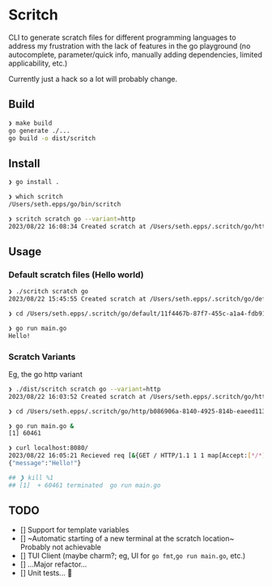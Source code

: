 # Scritch
CLI to generate scratch files for different programming languages to address my frustration with the lack of features in the go playground (no autocomplete, parameter/quick info, manually adding dependencies, limited applicability, etc.)

Currently just a hack so a lot will probably change.

## Build
```sh
❯ make build
go generate ./...
go build -o dist/scritch
```

## Install
```sh
❯ go install .

❯ which scritch
/Users/seth.epps/go/bin/scritch

❯ scritch scratch go --variant=http
2023/08/22 16:08:34 Created scratch at /Users/seth.epps/.scritch/go/http/0e584181-8c34-4153-9a72-3c6dccbeb0bc
```

## Usage
### Default scratch files (Hello world)
```sh
❯ ./scritch scratch go
2023/08/22 15:45:55 Created scratch at /Users/seth.epps/.scritch/go/default/11f4467b-87f7-455c-a1a4-fdb91a4c7afd

❯ cd /Users/seth.epps/.scritch/go/default/11f4467b-87f7-455c-a1a4-fdb91a4c7afd

❯ go run main.go
Hello!
```

### Scratch Variants
Eg, the go http variant
```sh
❯ ./dist/scritch scratch go --variant=http
2023/08/22 16:03:52 Created scratch at /Users/seth.epps/.scritch/go/http/b086906a-8140-4925-814b-eaeed1130ffe

❯ cd /Users/seth.epps/.scritch/go/http/b086906a-8140-4925-814b-eaeed1130ffe

❯ go run main.go &
[1] 60461

❯ curl localhost:8080/
2023/08/22 16:05:21 Recieved req [&{GET / HTTP/1.1 1 1 map[Accept:[*/*] User-Agent:[curl/8.1.2]] {} <nil> 0 [] false localhost:8080 map[] map[] <nil> map[] 127.0.0.1:58186 / <nil> <nil> <nil> 0x140000e21e0}]
{"message":"Hello!"}

## ❯ kill %1
## [1]  + 60461 terminated  go run main.go
```

## TODO
 - [] Support for template variables
 - [] ~Automatic starting of a new terminal at the scratch location~ Probably not achievable
 - [] TUI Client (maybe charm?; eg, UI for `go fmt`,`go run main.go`, etc.)
 - [] ...Major refactor...
 - [] Unit tests... 😬